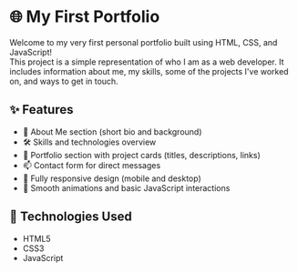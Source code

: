 # 🌐 My First Portfolio

Welcome to my very first personal portfolio built using HTML, CSS, and JavaScript!  
This project is a simple representation of who I am as a web developer. It includes information about me, my skills, some of the projects I've worked on, and ways to get in touch.

## ✨ Features

- 💼 About Me section (short bio and background)
- 🛠️ Skills and technologies overview
- 📁 Portfolio section with project cards (titles, descriptions, links)
- 📫 Contact form for direct messages
- 🎨 Fully responsive design (mobile and desktop)
- 🔁 Smooth animations and basic JavaScript interactions

## 🚀 Technologies Used

- HTML5
- CSS3
- JavaScript
